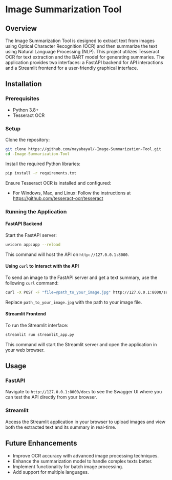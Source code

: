 
# Image Summarization Tool

## Overview
The Image Summarization Tool is designed to extract text from images using Optical Character Recognition (OCR) and then summarize the text using Natural Language Processing (NLP). This project utilizes Tesseract OCR for text extraction and the BART model for generating summaries. The application provides two interfaces: a FastAPI backend for API interactions and a Streamlit frontend for a user-friendly graphical interface.

## Installation

### Prerequisites
- Python 3.8+
- Tesseract OCR

### Setup
Clone the repository:
```bash
git clone https://github.com/mayabayal/-Image-Summarization-Tool.git
cd -Image-Summarization-Tool
```

Install the required Python libraries:
```bash
pip install -r requirements.txt
```

Ensure Tesseract OCR is installed and configured:
- For Windows, Mac, and Linux: Follow the instructions at https://github.com/tesseract-ocr/tesseract

### Running the Application

#### FastAPI Backend
Start the FastAPI server:
```bash
uvicorn app:app --reload
```
This command will host the API on `http://127.0.0.1:8000`.

#### Using `curl` to Interact with the API
To send an image to the FastAPI server and get a text summary, use the following `curl` command:
```bash
curl -X POST -F "file=@path_to_your_image.jpg" http://127.0.0.1:8000/summarize/
```
Replace `path_to_your_image.jpg` with the path to your image file.

#### Streamlit Frontend
To run the Streamlit interface:
```bash
streamlit run streamlit_app.py
```
This command will start the Streamlit server and open the application in your web browser.

## Usage

### FastAPI
Navigate to `http://127.0.0.1:8000/docs` to see the Swagger UI where you can test the API directly from your browser.

### Streamlit
Access the Streamlit application in your browser to upload images and view both the extracted text and its summary in real-time.

## Future Enhancements
- Improve OCR accuracy with advanced image processing techniques.
- Enhance the summarization model to handle complex texts better.
- Implement functionality for batch image processing.
- Add support for multiple languages.
